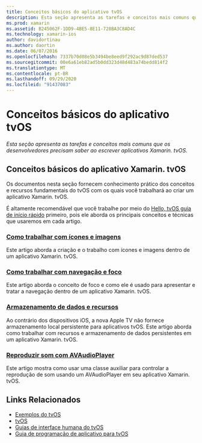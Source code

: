 ```yaml
---
title: Conceitos básicos do aplicativo tvOS
description: Esta seção apresenta as tarefas e conceitos mais comuns que os desenvolvedores precisam saber ao escrever aplicativos Xamarin. tvOS.
ms.prod: xamarin
ms.assetid: B245062F-1DD9-4BE5-8E11-728BA3C8AD4C
ms.technology: xamarin-ios
author: davidortinau
ms.author: daortin
ms.date: 06/07/2016
ms.openlocfilehash: 7337b70d08e5b3494be8eed9f292ac9d87ded537
ms.sourcegitcommit: 00e6a61eb82ad5b0dd323d48d483a74bedd814f2
ms.translationtype: MT
ms.contentlocale: pt-BR
ms.lasthandoff: 09/29/2020
ms.locfileid: "91437083"
---
```

# <a name="tvos-application-fundamentals"></a>Conceitos básicos do aplicativo tvOS

_Esta seção apresenta as tarefas e conceitos mais comuns que os desenvolvedores precisam saber ao escrever aplicativos Xamarin. tvOS._

<a name="Xamarin.tvOS-Application-Fundamentals"></a>

## <a name="xamarintvos-application-fundamentals"></a>Conceitos básicos do aplicativo Xamarin. tvOS

Os documentos nesta seção fornecem conhecimento prático dos conceitos e recursos fundamentais do tvOS com os quais você trabalhará ao criar um aplicativo Xamarin. tvOS.

É altamente recomendável que você trabalhe por meio do [Hello, tvOS guia de início rápido](~/ios/tvos/get-started/hello-tvos.md) primeiro, pois ele aborda os principais conceitos e técnicas que usaremos em cada artigo.

<a name="Working-with-Icons-and-Images"></a>

### <a name="working-with-icons-and-images"></a>[Como trabalhar com ícones e imagens](~/ios/tvos/app-fundamentals/icons-images.md)

Este artigo aborda a criação e o trabalho com ícones e imagens dentro de um aplicativo Xamarin. tvOS.

<a name="Working-with-Navigation-and-Focus"></a>

### <a name="working-with-navigation-and-focus"></a>[Como trabalhar com navegação e foco](~/ios/tvos/app-fundamentals/navigation-focus.md)

Este artigo aborda o conceito de foco e como ele é usado para apresentar e tratar a navegação dentro de um aplicativo Xamarin. tvOS.

<a name="Resources-and-Data-Storage"></a>

### <a name="resources-and-data-storage"></a>[Armazenamento de dados e recursos](~/ios/tvos/app-fundamentals/resources-data-storage.md)

Ao contrário dos dispositivos iOS, a nova Apple TV não fornece armazenamento local persistente para aplicativos tvOS. Este artigo aborda como trabalhar com recursos e armazenamento de dados persistentes em um aplicativo Xamarin. tvOS.

<a name="Playing-Sound-with-AVAudioPlayer"></a>

### <a name="playing-sound-with-avaudioplayer"></a>[Reproduzir som com AVAudioPlayer](~/ios/tvos/app-fundamentals/sounds.md)

Este artigo mostra como usar uma classe auxiliar para controlar a reprodução de som usando um AVAudioPlayer em seu aplicativo Xamarin. tvOS.

## <a name="related-links"></a>Links Relacionados

- [Exemplos do tvOS](/samples/browse/?products=xamarin&term=Xamarin.iOS%2btvOS)
- [tvOS](https://developer.apple.com/tvos/)
- [Guias de interface humana do tvOS](https://developer.apple.com/tvos/human-interface-guidelines/)
- [Guia de programação de aplicativo para tvOS](https://developer.apple.com/library/prerelease/tvos/documentation/General/Conceptual/AppleTV_PG/)